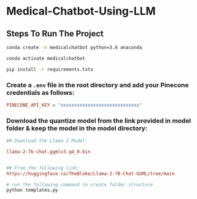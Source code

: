 # Medical-Chatbot-Using-LLM

## Steps To Run The Project

```bash
conda create -n medicalchatbot python=3.8 anaconda
```

```bash
conda activate medicalchatbot
```

```bash
pip install -r requirements.txtx
```

### Create a `.env` file in the root directory and add your Pinecone credentials as follows:

```ini
PINECONE_API_KEY = "xxxxxxxxxxxxxxxxxxxxxxxxxxxxx"
```


### Download the quantize model from the link provided in model folder & keep the model in the model directory:

```ini
## Download the Llama 2 Model:

llama-2-7b-chat.ggmlv3.q4_0.bin


## From the following link:
https://huggingface.co/TheBloke/Llama-2-7B-Chat-GGML/tree/main
```


```bash
# run the following command to create folder structure
python templates.py
```